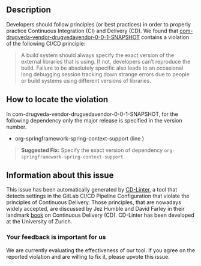 
## Description
Developers should follow principles (or best practices) in order to properly practice Continuous Integration (CI) and Delivery (CD).
We found that [com-drugveda-vendor-drugvedavendor-0-0-1-SNAPSHOT](https://gitlab.com/kaushal-pradeep89/drugvedavendor/blob/master/.gitlab-ci.yml) contains a violation of the following CI/CD principle:

> A build system should always specify the exact version of the external libraries that is using.
If not, developers can’t reproduce the build. Failure to be absolutely specific also leads to an occasional long debugging session tracking down strange errors due to people or build systems using different versions of libraries.

## How to locate the violation

In com-drugveda-vendor-drugvedavendor-0-0-1-SNAPSHOT, for the following dependency only the major release is specified in the version number.

* org-springframework-spring-context-support (line )

> **Suggested Fix:** Specify the exact version of dependency `org-springframework-spring-context-support`.

## Information about this issue

This issue has been automatically generated by [CD-Linter](https://gitlab.com/Jancso/configuration-analytics), a tool that detects settings in the GitLab CI/CD Pipeline Configuration that violate the principles of Continuous Delivery. Those principles, that are nowadays widely accepted, are discussed by Jez Humble and David Farley in their landmark [book](https://www.oreilly.com/library/view/continuous-delivery-reliable/9780321670250/) on Continuous Delivery (CD). CD-Linter has been developed at the University of Zurich.

### Your feedback is important for us
We are currently evaluating the effectiveness of our tool. If you agree on the reported violation and are willing to fix it, please upvote this issue.